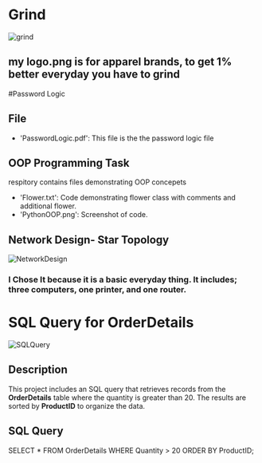 # Grind
![grind](https://github.com/user-attachments/assets/13efd846-b50d-41d5-9a8e-6cdb95778d08)
## my logo.png is for apparel brands, to get 1% better everyday you have to grind
#Password Logic
## File
- 'PasswordLogic.pdf': This file is the the password logic file
## OOP Programming Task 
respitory contains files demonstrating OOP concepets
- 'Flower.txt': Code demonstrating flower class with comments and additional flower.
- 'PythonOOP.png': Screenshot of code.
## Network Design- Star Topology
![NetworkDesign](https://github.com/user-attachments/assets/dc46a264-4681-4a49-8495-47661f426f85)
### I Chose It because it is a basic everyday thing. It includes; three computers, one printer, and one router.
# SQL Query for OrderDetails
![SQLQuery](https://github.com/user-attachments/assets/53b20335-282d-4ccb-9210-69cd713bf6e1)

## Description
This project includes an SQL query that retrieves records from the **OrderDetails** table where the quantity is greater than 20. The results are sorted by **ProductID** to organize the data.

## SQL Query
SELECT * FROM OrderDetails
WHERE Quantity > 20
ORDER BY ProductID;
